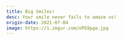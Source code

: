 ```yaml
---
title: Big Smiles!
desc: Your smile never fails to amaze us!
origin-date: 2021-07-04
image: https://i.imgur.com/oPG9pge.jpg
---
```

